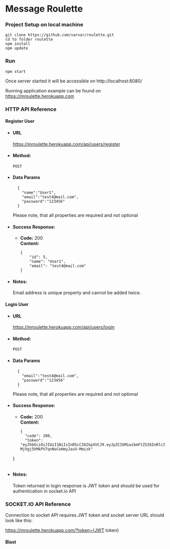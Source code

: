# Message Roulette

### Project Setup on local machine
```
git clone https://github.com/varvar/roulette.git
cd to folder roulette
npm install
npm update
```

### Run
```
npm start
```
Once server started it will be accessible on http://localhost:8080/

Running application example can be found on https://mroulette.herokuapp.com

### HTTP API Reference

#### Register User ####

* #### URL ####

  https://mroulette.herokuapp.com/api/users/register

* #### Method: #### 
  
  `POST`
  
* #### Data Params #### 

  ```
    {
      "name":"User1",
      "email":"test4@mail.com",
      "password":"123456"
    }

  ```
    Please note, that all properties are required and not optional

* #### Success Response: #### 
  
  * **Code:** 200 <br />
    **Content:** 
    ```
    {
        "id": 5,
        "name": "User1",
        "email": "test4@mail.com"
    }
    ```
 
* #### Notes: #### 

  Email address is unique property and cannot be added twice.  


#### Login User ####

* #### URL ####

  https://mroulette.herokuapp.com/api/users/login

* #### Method: #### 
  
  `POST`
  
* #### Data Params #### 

  ```
    {
      "email":"test4@mail.com",
      "password":"123456"
    }

  ```
    Please note, that all properties are required and not optional

* #### Success Response: #### 
  
  * **Code:** 200 <br />
    **Content:** 
    ```
    {
      "code": 200,
      "token": "eyJhbGciOiJIUzI1NiIsInR5cCI6IkpXVCJ9.eyJpZCI6MiwibmFtZSI6InRlc3QyIiwiZW1haWwiOiJ0ZXN0MkBtYWlsLmNvbSIsInBhc3N3b3JkIjoiJDJiJDEwJGVLQVBBYXpWMm0wcDZyaHRFUVBvN082SnpES3F0cjd2UmhWZGFSaEE0Ry5KLnVIUGJVSW9LIiwiaXAiOm51bGwsImxhc3RMb2dpbiI6bnVsbCwibG9naW5Db3VudCI6bnVsbCwiY3JlYXRlZEF0IjoiMjAyMC0wNS0xMVQxMTo1OToxOS4wMDBaIiwidXBkYXRlZEF0IjoiMjAyMC0wNS0xMVQxMTo1OToxOS4wMDBaIiwiaWF0IjoxNTg5MTk4NDA2LCJleHAiOjE1ODkxOTg3MDZ9.tu27GFxtZJk-MjVgj5hMkPV7qnNoCoHmyJauV-Mmizk"
  }
    ```
 
* #### Notes: #### 

  Token returned in login response is JWT token and should be used for authentication in socket.io API 
  
### SOCKET.IO API Reference

Connection to socket API requires JWT token and socket server URL should look like this: 

https://mroulette.herokuapp.com/?token={JWT token} 

#### Blast ####

